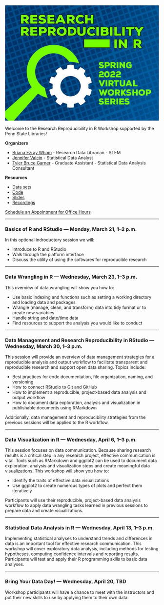 ![Flier](assets/images/70CF419E-6207-43B5-961A-C33B374A4D20.jpeg)

Welcome to the Research Reproducibility in R Workshop supported by the Penn State Libraries!

**Organizers**

- [Briana Ezray Wham](https://libraries.psu.edu/directory/bde125) - Research Data Librarian - STEM
- [Jennifer Valcin](https://libraries.psu.edu/directory/jpv5319) - Statistical Data Analyst
- [Tyler Bruce Garner](https://libraries.psu.edu/directory/tbg5023) - Graduate Assistant - Statistical Data Analysis Consultant

**Resources**

- [Data sets]()
- [Code]()
- [Slides]()
- [Recordings]()

[Schedule an Appointment for Office Hours](https://outlook.office365.com/owa/calendar/RWorkshopSeriesOfficeHours@PennStateOffice365.onmicrosoft.com/bookings/s/hmg205E8LUKdnPoi-BVCGA2)

<hr>

### Basics of R and RStudio — Monday, March 21, 1–2 p.m.

In this optional indroductory session we will:

- Introduce to R and RStudio
- Walk through the platform interface
- Discuss the utility of using the softwares for reproducible research

<hr>

### Data Wrangling in R — Wednesday, March 23, 1–3 p.m.

This overview of data wrangling will show you how to:

- Use basic indexing and functions such as setting a working directory and loading data and packages
- Wrangle (manage, clean, and transform) data into tidy format or to create new variables
- Handle string and date/time data
- Find resources to support the analysis you would like to conduct

<hr>

### Data Management and Research Reproducibility in RStudio — Wednesday, March 30, 1–3 p.m.

This session will provide an overview of data management strategies for a reproducible analysis and output workflow to facilitate transparent and reproducible research and support open data sharing. Topics include:

- Best practices for code documentation, file organization, naming, and versioning
- How to connect RStudio to Git and GitHub
- How to implement a reproducible, project-based data analysis and output workflow                                                                                     
- How to document data exploration, analysis and visualization in publishable documents using RMarkdown

Additionally, data management and reproducibility strategies from the previous sessions will be applied to the R workflow.

<hr>

### Data Visualization in R — Wednesday, April 6, 1–3 p.m.

This session focuses on data communication. Because sharing research results is a critical step in any research project, effective communication is vital. Tools such as RMarkdown and ggplot2 can be used to document data exploration, analysis and visualization steps and create meaningful data visualizations. This workshop will show you how to:

- Identify the traits of effective data visualizations
- Use ggplot2 to create numerous types of plots and perfect them iteratively

Participants will use their reproducible, project-based data analysis workflow to apply data wrangling tasks learned in previous sessions to prepare data and create visualizations.

<hr>

### Statistical Data Analysis in R — Wednesday, April 13, 1–3 p.m.

Implementing statistical analyses to understand trends and differences in data is an important tool for effective research communication. This workshop will cover exploratory data analysis, including methods for testing hypotheses, computing confidence intervals and reporting results. Participants will test and apply their R programming skills to basic data analyses.

<hr>

### Bring Your Data Day! — Wednesday, April 20, TBD

Workshop participants will have a chance to meet with the instructors and put their new skills to use by applying them to their own data.
